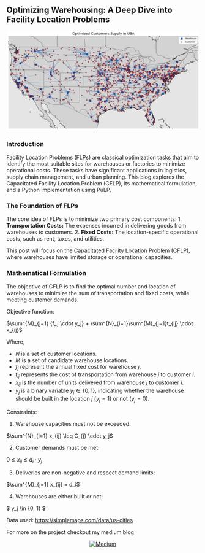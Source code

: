 
## Optimizing Warehousing: A Deep Dive into Facility Location Problems

![alt text](image.png)

### Introduction

Facility Location Problems (FLPs) are classical optimization tasks that aim to identify the most suitable sites for warehouses or factories to minimize operational costs. These tasks have significant applications in logistics, supply chain management, and urban planning. This blog explores the Capacitated Facility Location Problem (CFLP), its mathematical formulation, and a Python implementation using PuLP.

### The Foundation of FLPs

The core idea of FLPs is to minimize two primary cost components:
	1.	**Transportation Costs:**  The expenses incurred in delivering goods from warehouses to customers.
	2.	**Fixed Costs:** The location-specific operational costs, such as rent, taxes, and utilities.

This post will focus on the Capacitated Facility Location Problem (CFLP), where warehouses have limited storage or operational capacities.

### Mathematical Formulation

The objective of CFLP is to find the optimal number and location of warehouses to minimize the sum of transportation and fixed costs, while meeting customer demands.

Objective function:

$\sum^{M}_{j=1} {f_j \cdot y_j} + \sum^{N}_{i=1}\sum^{M}_{j=1}t_{ij} \cdot x_{ij}$

Where,

- $N$ is a set of customer locations.
- $M$ is a set of candidate warehouse locations.
- $f_j$ represent the annual fixed cost for warehouse $j$.
- $t_{ij}$ represents the cost of transportation from warehouse $j$ to customer $i$.
- $x_{ij}$ is the number of units delivered from warehouse $j$ to customer $i$.
- $y_j$ is a binary variable $y_j \in \{0,1\}$, indicating whether the warehouse should be built in the location $j$ $(y_j = 1)$ or not $(y_j = 0)$.


Constraints:
1.	Warehouse capacities must not be exceeded:

$\sum^{N}_{i=1} x_{ij} \leq C_{j} \cdot y_j$

2.	Customer demands must be met:

$0 \leq x_{ij} \leq d_i \cdot y_j$

3.	Deliveries are non-negative and respect demand limits:

$\sum^{M}_{j=1} x_{ij} = d_i$

4.	Warehouses are either built or not:

$ y_j \in \{0, 1\} $


Data used: https://simplemaps.com/data/us-cities

For more on the project checkout my medium blog

<div align="center">

<a href="https://jeevasaravanan.medium.com/optimizing-warehousing-a-deep-dive-into-facility-location-problems-9d52984e0a91">![Medium](https://img.shields.io/badge/Medium-000000?style=for-the-badge&logo=medium&logoColor=white)</a> 

</div>

